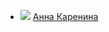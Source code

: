 * ![](/books/literature_drama/Лев%20Толстой/Анна%20Каренина.jpg) [Анна Каренина](/books/literature_drama/Лев%20Толстой/Анна%20Каренина)